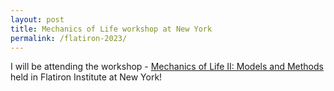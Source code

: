 ```yaml
---
layout: post
title: Mechanics of Life workshop at New York
permalink: /flatiron-2023/
---
```

I will be attending the workshop - [Mechanics of Life II: Models and Methods](https://events.simonsfoundation.org/event/62a93e4e-8fa5-4908-a363-82a0c698f51f/summary) held in Flatiron Institute at New York!